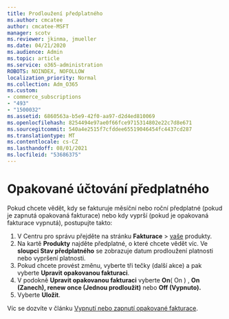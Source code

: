 ```yaml
---
title: Prodloužení předplatného
ms.author: cmcatee
author: cmcatee-MSFT
manager: scotv
ms.reviewer: jkinma, jmueller
ms.date: 04/21/2020
ms.audience: Admin
ms.topic: article
ms.service: o365-administration
ROBOTS: NOINDEX, NOFOLLOW
localization_priority: Normal
ms.collection: Adm_O365
ms.custom:
- commerce_subscriptions
- "493"
- "1500032"
ms.assetid: 6860563a-b5e9-42f0-aa97-d2d4ed810069
ms.openlocfilehash: 8254494e97ae0f66fce9715314802e22c7d8e671
ms.sourcegitcommit: 540a4e2515f7cfddee65519046454fc4437cd287
ms.translationtype: MT
ms.contentlocale: cs-CZ
ms.lasthandoff: 08/01/2021
ms.locfileid: "53686375"
---
```

# <a name="subscription-recurring-billing"></a>Opakované účtování předplatného

Pokud chcete vědět, kdy se fakturuje měsíční nebo  roční předplatné (pokud je zapnutá  opakovaná fakturace) nebo kdy vyprší (pokud je opakovaná fakturace vypnutá), postupujte takto:
  
1. V Centru pro správu přejděte na stránku **Fakturace** \> [vaše](https://go.microsoft.com/fwlink/p/?linkid=842054) produkty.
2. Na kartě **Produkty** najděte předplatné, o které chcete vědět víc. Ve **sloupci Stav předplatného** se zobrazuje datum prodloužení platnosti nebo vypršení platnosti.
3. Pokud chcete provést změnu, vyberte tři tečky (další akce) a pak vyberte **Upravit opakovanou fakturaci**.
4. V podokně **Upravit opakovanou fakturaci** vyberte **On**( On ) , **On (Zanech), renew once (Jednou prodloužit)** nebo **Off (Vypnuto).**
5. Vyberte **Uložit**.

Víc se dozvíte v článku [Vypnutí nebo zapnutí opakované fakturace](/microsoft-365/commerce/subscriptions/renew-your-subscription).